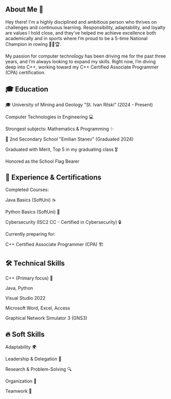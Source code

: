 <!--
**ivokovachki/ivokovachki** is a ✨ _special_ ✨ repository because its `README.md` (this file) appears on your GitHub profile.

Here are some ideas to get you started:

- 🔭 I’m currently working on ...
- 🌱 I’m currently learning ...
- 👯 I’m looking to collaborate on ...
- 🤔 I’m looking for help with ...
- 💬 Ask me about ...
- 📫 How to reach me: ...
- 😄 Pronouns: ...
- ⚡ Fun fact: ...
-->
## About Me 👋
Hey there! I'm a highly disciplined and ambitious person who thrives on challenges and continuous learning. Responsibility, adaptability, and loyalty are values I hold close, and they’ve helped me achieve excellence both academically and in sports where I’m proud to be a 5-time National Champion in rowing 🚣‍♂️🏆.

My passion for computer technology has been driving me for the past three years, and I’m always looking to expand my skills. Right now, I’m diving deep into C++, working toward my C++ Certified Associate Programmer (CPA) certification.

## 🎓 Education
🎓 University of Mining and Geology "St. Ivan Rilski" (2024 - Present)

Computer Technologies in Engineering 💻

Strongest subjects: Mathematics & Programming ✨

🏫 2nd Secondary School "Emilian Stanev" (Graduated 2024)

Graduated with Merit, Top 5 in my graduating class 🎖️

Honored as the School Flag Bearer 

## 🏅 Experience & Certifications
Completed Courses:

Java Basics (SoftUni) ☕

Python Basics (SoftUni) 🐍

Cybersecurity (ISC2 CC - Certified in Cybersecurity) 🔒

Currently preparing for:

C++ Certified Associate Programmer (CPA) 🏗️

## 🛠️ Technical Skills
C++ (Primary focus) 🚀

Java, Python

Visual Studio 2022

Microsoft Word, Excel, Access

Graphical Network Simulator 3 (GNS3)

## 🔥 Soft Skills
Adaptability 🌍

Leadership & Delegation 🎯

Research & Problem-Solving 🔍

Organization 📂

Teamwork 🤝
